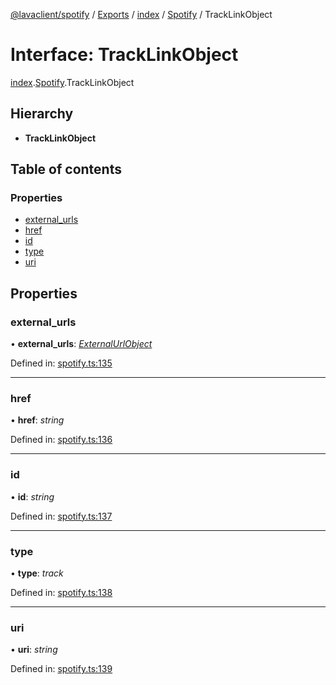 [@lavaclient/spotify](../README.md) / [Exports](../modules.md) / [index](../modules/index.md) / [Spotify](../modules/index.spotify.md) / TrackLinkObject

# Interface: TrackLinkObject

[index](../modules/index.md).[Spotify](../modules/index.spotify.md).TrackLinkObject

## Hierarchy

* **TrackLinkObject**

## Table of contents

### Properties

- [external\_urls](index.spotify.tracklinkobject.md#external_urls)
- [href](index.spotify.tracklinkobject.md#href)
- [id](index.spotify.tracklinkobject.md#id)
- [type](index.spotify.tracklinkobject.md#type)
- [uri](index.spotify.tracklinkobject.md#uri)

## Properties

### external\_urls

• **external\_urls**: [*ExternalUrlObject*](spotify.spotify.externalurlobject.md)

Defined in: [spotify.ts:135](https://github.com/Lavaclient/plugins/blob/09b0c37/packages/spotify/src/spotify.ts#L135)

___

### href

• **href**: *string*

Defined in: [spotify.ts:136](https://github.com/Lavaclient/plugins/blob/09b0c37/packages/spotify/src/spotify.ts#L136)

___

### id

• **id**: *string*

Defined in: [spotify.ts:137](https://github.com/Lavaclient/plugins/blob/09b0c37/packages/spotify/src/spotify.ts#L137)

___

### type

• **type**: *track*

Defined in: [spotify.ts:138](https://github.com/Lavaclient/plugins/blob/09b0c37/packages/spotify/src/spotify.ts#L138)

___

### uri

• **uri**: *string*

Defined in: [spotify.ts:139](https://github.com/Lavaclient/plugins/blob/09b0c37/packages/spotify/src/spotify.ts#L139)
